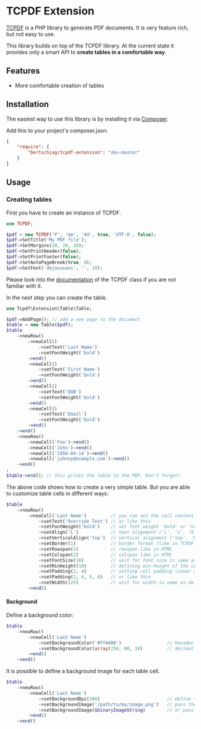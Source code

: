 # TCPDF Extension

[TCPDF](http://www.tcpdf.org) is a PHP library to generate PDF documents. It is very
feature rich, but not easy to use.

This library builds on top of the TCPDF library. At the current state it provides
only a smart API to **create tables in a comfortable way**.

## Features

* More comfortable creation of tables

## Installation

The easiest way to use this library is by installing it via
[Composer](http://getcomposer.org/download/).

Add this to your project's composer.json:

```json
{
    "require": {
        "bertschiag/tcpdf-extension": "dev-master"
    }
}
```

## Usage

### Creating tables

First you have to create an instance of TCPDF.

```php
use TCPDF;

$pdf = new TCPDF('P', 'mm', 'A4', true, 'UTF-8', false);
$pdf->SetTitle('My PDF file');
$pdf->SetMargins(20, 20, 20);
$pdf->SetPrintHeader(false);
$pdf->SetPrintFooter(false);
$pdf->SetAutoPageBreak(true, 9);
$pdf->SetFont('dejavusans', '', 10);
```

Please look into the [documentation](http://www.tcpdf.org/doc/code/classTCPDF.html)
of the TCPDF class if you are not familiar with it.

In the next step you can create the table.

```php
use Tcpdf\Extension\Table\Table;

$pdf->AddPage(); // add a new page to the document
$table = new Table($pdf);
$table
    ->newRow()
        ->newCell()
            ->setText('Last Name')
            ->setFontWeight('bold')
        ->end()
        ->newCell()
            ->setText('First Name')
            ->setFontWeight('bold')
        ->end()
        ->newCell()
            ->setText('DOB')
            ->setFontWeight('bold')
        ->end()
        ->newCell()
            ->setText('Email')
            ->setFontWeight('bold')
        ->end()
    ->end()
    ->newRow()
        ->newCell('Foo')->end()
        ->newCell('John')->end()
        ->newCell('1956-04-14')->end()
        ->newCell('johnny@example.com')->end()
    ->end()
;
$table->end(); // this prints the table to the PDF. Don't forget!
```

The above code shows how to create a very simple table. But you are able to customize
table cells in different ways:

```php
$table
    ->newRow()
        ->newCell('Last Name')         // you can set the cell content like this
            ->setText('Override Text') // or like this
            ->setFontWeight('bold')    // set font weight 'bold' or 'normal'
            ->setAlign('L')            // text alignment ('L', 'C', 'R' or 'J')
            ->setVerticalAlign('top')  // vertical alignment ('top', 'bottom' or 'middle')
            ->setBorder(1)             // border format (like in TCPDF::MultiCell)
            ->setRowspan(1)            // rowspan like in HTML
            ->setColspan(2)            // colspan like in HTML
            ->setFontSize(10)          // unit for font size is same as defined in TCPDF
            ->setMinHeight(10)         // defining min-height of the cell like in CSS
            ->setPadding(2, 4)         // setting cell padding (inner margin) like in CSS
            ->setPadding(2, 4, 5, 6)   // or like this
            ->setWidth(125)            // unit for width is same as defined in TCPDF
        ->end()
```

#### Background

Define a background color:

```php
$table
    ->newRow()
        ->newCell('Last Name')
            ->setBackgroundColor('#ff4400')                 // hexadecimal RGB color code
            ->setBackgroundColor(array(250, 80, 10)         // decimal RGB color array
        ->end()
    ->end()
```

It is possible to define a background image for each table cell.

```php
$table
    ->newRow()
        ->newCell('Last Name')
            ->setBackgroundDpi(300)                         // define the resolution for the printing
            ->setBackgroundImage('/path/to/my/image.png')   // pass the path to your image
            ->setBackgroundImage($binaryImageString)        // or pass the binary file content of your image
        ->end()
    ->end()
```
